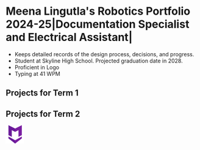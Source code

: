 # Meena Lingutla's Robotics Portfolio 2024-25|Documentation Specialist and Electrical Assistant|
* Keeps detailed records of the design process, decisions, and progress.
* Student at Skyline High School. Projected graduation date in 2028. 
* Proficient in Logo
* Typing at 41 WPM

## Projects for Term 1
## Projects for Term 2
![title](https://github.com/adam-p/markdown-here/raw/master/src/common/images/icon48.png)

